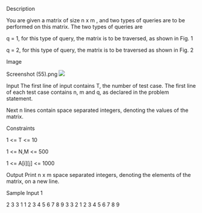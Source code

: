 Description

You are given a matrix of size n x m , and two types of queries are to be performed on this matrix. The two types of queries are

q = 1, for this type of query, the matrix is to be traversed, as shown in Fig. 1

q = 2, for this type of query, the matrix is to be traversed as shown in Fig. 2

Image

Screenshot (55).png
<img src="https://oj.masaischool.com/public/upload/67b0d328ca.png" />


Input
The first line of input contains T, the number of test case. The first line of each test case contains n, m and q, as declared in the problem statement.

Next n lines contain space separated integers, denoting the values of the matrix.

Constraints

1 <= T <= 10

1 <= N,M <= 500

1 <= A[i][j] <= 1000


Output
Print n x m space separated integers, denoting the elements of the matrix, on a new line.


Sample Input 1 

2
3 3 1
1 2 3
4 5 6
7 8 9
3 3 2
1 2 3
4 5 6
7 8 9